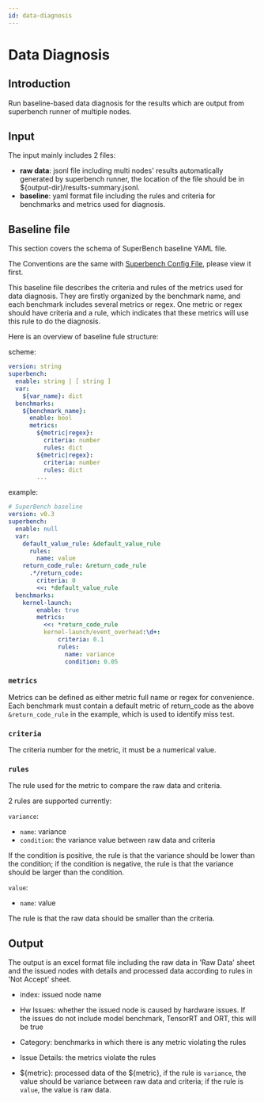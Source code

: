 ```yaml
---
id: data-diagnosis
---
```


# Data Diagnosis

## Introduction

Run baseline-based data diagnosis for the results which are output from superbench runner of multiple nodes.

## Input

The input mainly includes 2 files:

 - **raw data**: jsonl file including multi nodes' results automatically generated by superbench runner, the location of the file should be in ${output-dir}/results-summary.jsonl.
 - **baseline**: yaml format file including the rules and criteria for benchmarks and metrics used for diagnosis.

## Baseline file

This section covers the schema of SuperBench baseline YAML file.

The Conventions are the same with [Superbench Config File](https://microsoft.github.io/superbenchmark/docs/superbench-config), please view it first.

This baseline file describes the criteria and rules of the metrics used for data diagnosis. They are firstly organized by the benchmark name, and each benchmark includes several metrics or regex. One metric or regex should have criteria and a rule, which indicates that these metrics will use this rule to do the diagnosis.

Here is an overview of baseline fule structure:

scheme:
```yaml
version: string
superbench:
  enable: string | [ string ]
  var:
    ${var_name}: dict
  benchmarks:
    ${benchmark_name}:
      enable: bool
      metrics:
        ${metric|regex}:
          criteria: number
          rules: dict
        ${metric|regex}:
          criteria: number
          rules: dict
        ...
```

example:
```yaml
# SuperBench baseline
version: v0.3
superbench:
  enable: null
  var:
    default_value_rule: &default_value_rule
      rules:
        name: value
    return_code_rule: &return_code_rule
      .*/return_code:
        criteria: 0
        <<: *default_value_rule
  benchmarks:
    kernel-launch:
        enable: true
        metrics:
          <<: *return_code_rule
          kernel-launch/event_overhead:\d+:
              criteria: 0.1
              rules:
                name: variance
                condition: 0.05
```

### `metrics`

Metrics can be defined as either metric full name or regex for convenience.
Each benchmark must contain a default metric of return_code as the above `&return_code_rule` in the example, which is used to identify miss test.

### `criteria`

The criteria number for the metric, it must be a numerical value.

### `rules`

The rule used for the metric to compare the raw data and criteria.

2 rules are supported currently:

`variance`:

 - `name`: variance
 - `condition`: the variance value between raw data and criteria

If the condition is positive, the rule is that the variance should be lower than the condition; if the condition is negative, the rule is that the variance should be larger than the condition.


`value`:

 - `name`: value

The rule is that the raw data should be smaller than the criteria.

## Output

The output is an excel format file including the raw data in 'Raw Data' sheet and the issued nodes with details and processed data according to rules in 'Not Accept' sheet.

- index: issued node name

- Hw Issues: whether the issued node is caused by hardware issues. If the issues do not include model benchmark, TensorRT and ORT, this will be true

- Category: benchmarks in which there is any metric violating the rules

- Issue Details: the metrics violate the rules

- ${metric}: processed data of the ${metric}, if the rule is `variance`, the value should be variance between raw data and criteria; if the rule is `value`, the value is raw data.
